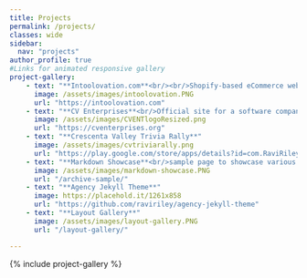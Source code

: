 ```yaml
---
title: Projects
permalink: /projects/
classes: wide
sidebar: 
  nav: "projects"
author_profile: true
#Links for animated responsive gallery
project-gallery:
    - text: "**Intoolovation.com**<br/><br/>Shopify-based eCommerce website for the sale of Intoolovation, Inc.'s products"
      image: /assets/images/intoolovation.PNG
      url: "https://intoolovation.com"
    - text: "**CV Enterprises**<br/>Official site for a software company connecting CVHS programmers to local businesses"
      image: /assets/images/CVENTlogoResized.png
      url: "https://cventerprises.org"
    - text: "**Crescenta Valley Trivia Rally**"
      image: /assets/images/cvtriviarally.png
      url: "https://play.google.com/store/apps/details?id=com.RaviRiley.testBuild"
    - text: "**Markdown Showcase**<br/>sample page to showcase various Markdown features’ syntax and how they look when implemented on this theme"
      image: /assets/images/markdown-showcase.PNG
      url: "/archive-sample/"
    - text: "**Agency Jekyll Theme**"
      image: https://placehold.it/1261x858
      url: "https://github.com/raviriley/agency-jekyll-theme"
    - text: "**Layout Gallery**"
      image: /assets/images/layout-gallery.PNG
      url: "/layout-gallery/"

---
```

{% include project-gallery %}